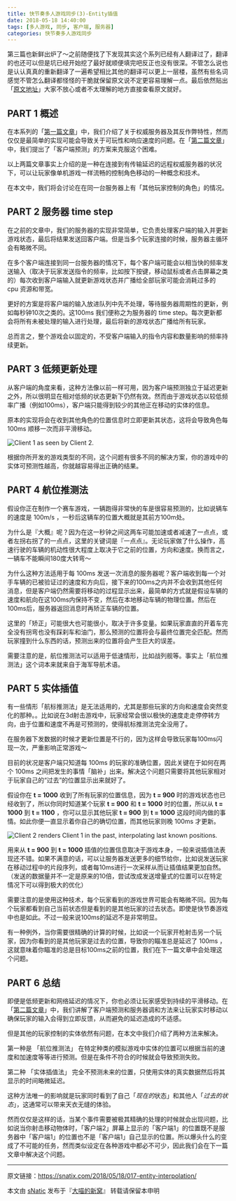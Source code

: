 ```yaml
---
title: 快节奏多人游戏同步(3)-Entity插值
date: 2018-05-18 14:40:00
tags: [多人游戏, 同步, 客户端, 服务器]
categories: 快节奏多人游戏同步
---
```


第三篇也新鲜出炉了～之前随便找了下发现其实这个系列已经有人翻译过了，翻译的也还可以但是坑已经开始挖了最好就顺便填完吧反正也没有很深。不管怎么说也是认认真真的重新翻译了一遍希望相比其他的翻译可以更上一层楼，虽然有些名词感觉不管怎么翻译都怪怪的干脆就保留原文说不定更容易理解一点。最后依然贴出「[原文地址](http://www.gabrielgambetta.com/entity-interpolation.html)」大家不放心或者不太理解的地方直接查看原文就好。

<!--more-->

## PART 1 概述

在本系列的「[第一篇文章](http://snatix.com/2018/05/07/015-client-server-game-architecture/)」中，我们介绍了关于权威服务器及其反作弊特性，然而仅仅是最简单的实现可能会导致关于可玩性和响应速度的问题。在「[第二篇文章](http://snatix.com/2018/05/14/016-client-side-prediction-and-server-reconciliation/)」中，我们提出了「客户端预测」的方案来克服这个困难。

以上两篇文章事实上介绍的是一种在连接到有传输延迟的远程权威服务器的状况下，可以让玩家像单机游戏一样流畅的控制角色移动的一种概念和技术。

在本文中，我们将会讨论在在同一台服务器上有「其他玩家控制的角色」的情况。

## PART 2 服务器 time step

在之前的文章中，我们的服务器的实现非常简单，它负责处理客户端的输入并更新游戏状态，最后将结果发送回客户端。但是当多个玩家连接的时候，服务器主循环会有略微不同。

在多个客户端连接到同一台服务器的情况下，每个客户端可能会以相当快的频率发送输入（取决于玩家发送指令的频率，比如按下按键，移动鼠标或者点击屏幕之类的）每次收到客户端输入就更新游戏状态并广播给全部玩家可能会消耗过多的 cpu 资源和带宽。

更好的方案是将客户端的输入放进队列中先不处理，等待服务器周期性的更新，例如每秒钟10次之类的。这100ms 我们便称之为服务器的 time step。每次更新都会将所有未被处理的输入进行处理，最后将新的游戏状态广播给所有玩家。

总而言之，整个游戏会以固定的，不受客户端输入的指令内容和数量影响的频率持续更新。

## PART 3 低频更新处理

从客户端的角度来看，这种方法像以前一样可用，因为客户端预测独立于延迟更新之外，所以很明显在相对低频的状态更新下仍然有效。然而由于游戏状态以较低频率广播（例如100ms），客户端只能得到较少的其他正在移动的实体的信息。

原本的实现将会在收到其他角色的位置信息时立即更新其状态，这将会导致角色每 100ms 顺移一次而非平滑移动。

![Client 1 as seen by Client 2.](https://s2.51cto.com/wyfs02/M02/8D/AE/wKiom1ilt5DD1uwkAACfpevkX3A342.png-wh_500x0-wm_3-wmp_4-s_4138866562.png)

根据你所开发的游戏类型的不同，这个问题有很多不同的解决方案，你的游戏中的实体可预测性越高，你就越容易得出正确的结果。

## PART 4 航位推测法

假设你正在制作一个赛车游戏，一辆跑得非常快的车是很容易预测的，比如说辆车的速度是 100m/s ，一秒后这辆车的位置大概就是其前方100m处。

为什么是『大概』呢？因为在这一秒钟之间这两车可能加速或者减速了一点点，或者左拐右拐了的一点点，这里的关键词是『一点点』。无论玩家做了什么操作，高速行驶的车辆的机动性很大程度上取决于它之前的位置，方向和速度。换而言之，一辆车不能瞬间180度大转弯～

为什么这种方法适用于每 100ms 发送一次消息的服务器呢？客户端收到每一个对手车辆的已被验证过的速度和方向后，接下来的100ms之内并不会收到其他任何消息，但是客户端仍然需要将移动的过程显示出来，最简单的方式就是假设车辆的速度和航向在这100ms内保持不变，然后在本地移动车辆的物理位置。然后在100ms后，服务器返回消息时再矫正车辆的位置。

这里的「矫正」可能很大也可能很小，取决于许多变量。如果玩家直直的开着车完全没有拐弯也没有踩刹车和油门，那么预测的位置将会与最终位置完全匹配。然而玩家撞到什么东西的话，预测出来的位置将会产生巨大的误差。

需要注意的是，航位推测法可以适用于低速情形，比如战列舰等。事实上「航位推测法」这个词本来就来自于海军导航术语。

## PART 5 实体插值

有一些情形「航标推测法」是无法适用的，尤其是那些玩家的方向和速度会突然变化的那种。。比如说在3d射击游戏中，玩家经常会很以极快的速度走走停停转方向，由于位置和速度不再是可预测的，使得航标推测法完全没用了。

在服务器下发数据的时候才更新位置是不行的，因为这样会导致玩家每100ms闪现一次，严重影响正常游戏～

目前的状况是客户端只知道每 100ms 的玩家的准确位置，因此关键在于如何在两个 100ms 之间把发生的事情「脑补」出来。解决这个问题只需要将其他玩家相对于玩家自己的“过去”的位置显示出来就好了。

假设你在 **t = 1000** 收到了所有玩家的位置信息，因为 **t = 900** 时的游戏状态也已经收到了，所以你同时知道某个玩家 **t = 900** 和 **t = 1000** 时的位置，所以从 **t = 1000** 到 **t = 1100** ，你可以显示其他玩家 **t = 900** 到 **t = 1000** 这段时间内做的事情。如此你便一直显示着你自己的确切位置，而其他玩家则晚 100ms 才更新。

![Client 2 renders Client 1 in the past, interpolating last known positions.](http://www.gabrielgambetta.com/img/fpm3-02.png)

用来从 **t = 900** 到 **t = 1000** 插值的位置信息取决于游戏本身，一般来说插值法表现还不错。如果不满意的话，可以让服务器发送更多的细节给你，比如说发送玩家在移动过程中的片段序列，或者每10ms进行一次采样从而让插值结果更加自然。（发送的数据量并不一定是原来的10倍，尝试改成发送增量式的位置可以在特定情况下可以得到极大的优化）

需要注意的是使用这种技术，每个玩家看到的游戏世界可能会有略微不同。因为每个玩家都看到自己当前状态但是看到的是其他玩家的过去状态。即使是快节奏游戏中也是如此。不过一般来说100ms的延迟不是非常明显。

有一种例外，当你需要很精确的计算的时候，比如说一个玩家开枪射击另一个玩家，因为你看到的是其他玩家是过去的位置，导致你的瞄准总是延迟了 100ms ，这就意味着你瞄准的总是目标100ms之前的位置，我们在下一篇文章中会处理这个问题。

## PART 6 总结

即便是低频更新和网络延迟的情况下，你也必须让玩家感受到持续的平滑移动。在「[第二篇文章](http://snatix.com/2018/05/14/016-client-side-prediction-and-server-reconciliation/)」中，我们讲解了客户端预测和服务器调和方法来让玩家实时移动以确保玩家的输入会得到立即反馈，从而避免的延迟造成的不适感。

但是其他的玩家控制的实体依然有问题，在本文中我们介绍了两种方法来解决。

第一种是 「航位推测法」 在特定种类的模拟游戏中实体的位置可以根据当前的速度和加速度等等进行预测。但是在条件不符合的时候就会导致预测失败。

第二种 「实体插值法」 完全不预测未来的位置，只使用实体的真实数据然后将其显示的时间略微延迟。

这种方法唯一的影响就是玩家同时看到了自己「*现在的*状态」和其他人「*过去的状态*」，这通常可以带来天衣无缝的体验。

然而仅仅是这样的话，当某个事件需要被极其精确的处理的时候就会出现问题，比如说当你射击移动物体时，「客户端2」屏幕上显示的「客户端1」的位置既不是服务器中「客户端1」的位置也不是「客户端1」自己显示的位置。所以爆头什么的变成了不可能的任务，然而类似设定在各种游戏中都必不可少，因此我们会在下一篇文章中解决这个问题。

------

原文链接：https://snatix.com/2018/05/18/017-entity-interpolation/

本文由 [sNatic](https://github.com/sNaticY) 发布于『[大喵的新窝](https://snatix.com)』 转载请保留本申明